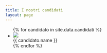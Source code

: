 ```yaml
---
title: I nostri candidati
layout: page
---
```

<script src="https://cdn.jsdelivr.net/npm/@floating-ui/core@1.6.1"></script>
<script src="https://cdn.jsdelivr.net/npm/@floating-ui/dom@1.6.5"></script>
<ul class="candidati">
{% for candidato in site.data.candidati %}
  <li>
    <a href="/candidati/{{candidato.slug}}"><img src="/assets/images/{{ candidato.slug }}.jpeg" class="candidato-img"></a>
    <div class="candidato-tooltip">
      {{ candidato.name }}
      <div class="arrow"></div>
    </div>
  </li>
{% endfor %}
</ul>
<script>
const imgs = document.querySelectorAll('.candidato-img');
const tooltips = document.querySelectorAll('.candidato-tooltip');
const arrows = document.querySelectorAll('.arrow');
function update(img, tooltip, arrow) {
  window.FloatingUIDOM.computePosition(img, tooltip, {
    placement: 'top',
    middleware: [
      window.FloatingUIDOM.offset(6),
      window.FloatingUIDOM.flip(),
      window.FloatingUIDOM.shift({padding: 5}),
      window.FloatingUIDOM.arrow({element: arrow}),
    ],
  }).then(({x, y, placement, middlewareData}) => {
    Object.assign(tooltip.style, {
      left: `${x}px`,
      top: `${y + 50}px`,
    });
    const {x: arrowX, y: arrowY} = middlewareData.arrow;
    const staticSide = {
      top: 'bottom',
      right: 'left',
      bottom: 'top',
      left: 'right',
    }[placement.split('-')[0]];

    Object.assign(arrow.style, {
      left: arrowX != null ? `${arrowX}px` : '',
      top: arrowY != null ? `${arrowY}px` : '',
      right: '',
      bottom: '',
      [staticSide]: '-4px',
    });
  });
}

function showTooltip(e) {
  const tooltip = e.target.parentElement.nextElementSibling;
  const arrow = tooltip.querySelector('.arrow');
  update(e.target.parentElement, tooltip, arrow);
  tooltip.style.display = 'block';
}

function hideTooltip(e) {
  const tooltip = e.target.parentElement.nextElementSibling;
  tooltip.style.display = '';
}

[
  ['mouseenter', showTooltip],
  ['mouseleave', hideTooltip],
].forEach(([event, listener]) => {
   for (const img of imgs) img.addEventListener(event, listener);
});
</script>
